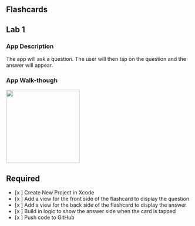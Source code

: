 ## Flashcards


## Lab 1

### App Description
The app will ask a question.  The user will then tap on the question and the answer will appear.

### App Walk-though

<img src="http://g.recordit.co/1eucGnOaPS.gif" width=200><br>



## Required
- [x ] Create New Project in Xcode
- [x ] Add a view for the front side of the flashcard to display the question
- [x ] Add a view for the back side of the flashcard to display the answer
- [x ] Build in logic to show the answer side when the card is tapped
- [x ] Push code to GitHub
